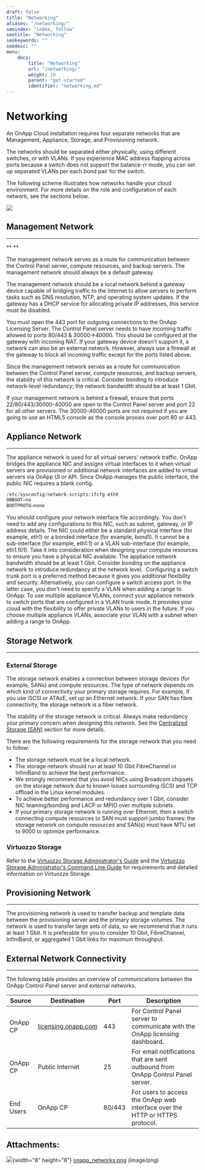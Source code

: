 ```yaml
---
draft: false
title: "Networking"
aliases: "/networking/"
seoindex: "index, follow"
seotitle: "Networking"
seokeywords: ""
seodesc: ""
menu:
    docs:
        title: "Networking"
        url: "/networking/"
        weight: 10
        parent: "get-started"
        identifier: "networking.md"
---
```

# Networking

An OnApp Cloud installation requires four separate networks that are Management, Appliance, Storage, and Provisioning network.

The networks should be separated either physically, using different switches, or with VLANs. If you experience MAC address flapping across ports because a switch does not support the balance-rr mode, you can set up separated VLANs per each bond pair for the switch. 

The following scheme illustrates how networks handle your cloud environment. For more details on the role and configuration of each network, see the sections below. 

![](attachments/194479518/195790911.png)

## Management Network

------------------------------------------------------------------------

**
**

The management network serves as a route for communication between the Control Panel server, compute resources, and backup servers. The management network should always be a default gateway.

The management network should be a local network behind a gateway device capable of bridging traffic to the Internet to allow servers to perform tasks such as DNS resolution, NTP, and operating system updates. If the gateway has a DHCP service for allocating private IP addresses, this service must be disabled.

You must open the 443 port for outgoing connections to the OnApp Licensing Server. The Control Panel server needs to have incoming traffic allowed to ports 80/443 & 30000-&gt;40000. This should be configured at the gateway with incoming NAT. If your gateway device doesn't support it, a network can also be an external network. However, always use a firewall at the gateway to block all incoming traffic except for the ports listed above.

Since the management network serves as a route for communication between the Control Panel server, compute resources, and backup servers, the stability of this network is critical. Consider bonding to introduce network-level redundancy; the network bandwidth should be at least 1 Gbit.

If your management network is behind a firewall, ensure that ports 22/80/443/30000-40000 are open to the Control Panel server and port 22 for all other servers. The 30000-40000 ports are not required if you are going to use an HTML5 console as the console proxies over port 80 or 443.

## Appliance Network

------------------------------------------------------------------------

The appliance network is used for all virtual servers' network traffic. OnApp bridges the appliance NIC and assigns virtual interfaces to it when virtual servers are provisioned or additional network interfaces are added to virtual servers via OnApp UI or API. Since OnApp manages the public interface, the public NIC requires a blank config. 

``` java
/etc/sysconfig/network-scripts/ifcfg-ethX
ONBOOT=no
BOOTPROTO=none
```

You should configure your network interface file accordingly. You don't need to add any configurations to this NIC, such as subnet, gateway, or IP address details. The NIC could either be a standard physical interface (for example, eth1) or a bonded interface (for example, bond1). It cannot be a sub-interface (for example, eth1:1) or a VLAN sub-interface (for example, eth1.101). Take it into consideration when designing your compute resources to ensure you have a physical NIC available. The appliance network bandwidth should be at least 1 Gbit. Consider bonding on the appliance network to introduce redundancy at the network level. 
Configuring a switch trunk port is a preferred method because it gives you additional flexibility and security. Alternatively, you can configure a switch access port. In the latter case, you don't need to specify a VLAN when adding a range to OnApp. To use multiple appliance VLANs, connect your appliance network to switch ports that are configured in a VLAN trunk mode. It provides your cloud with the flexibility to offer private VLANs to users in the future. If you choose multiple appliance VLANs, associate your VLAN with a subnet when adding a range to OnApp.

## Storage Network

------------------------------------------------------------------------

### External Storage

The storage network enables a connection between storage devices (for example, SANs) and compute resources. The type of network depends on which kind of connectivity your primary storage requires. For example, if you use iSCSI or ATAoE, set up an Ethernet network. If your SAN has fibre connectivity, the storage network is a fiber network. 

The stability of the storage network is critical. Always make redundancy your primary concern when designing this network. See the [Centralized Storage (SAN)](.Storage_v7.1Beta) section for more details. 

There are the following requirements for the storage network that you need to follow: 

-   The storage network must be a local network.
-   The storage network should run at least 10 Gbit FibreChannel or InfiniBand to achieve the best performance.
-   We strongly recommend that you avoid NICs using Broadcom chipsets on the storage network due to known issues surrounding iSCSI and TCP offload in the Linux kernel modules. 
-   To achieve better performance and redundancy over 1 Gbit, consider NIC teaming/bonding and LACP or MPIO over multiple subnets.
-   If your primary storage network is running over Ethernet, then a switch connecting compute resources to SAN must support jumbo frames: the storage network on compute resources and SAN(s) must have MTU set to 9000 to optimize performance.

### Virtuozzo Storage

Refer to the [Virtuozzo Storage Administrator's Guide](index) and the [Virtuozzo Storage Administrator's Command Line Guide](index) for requirements and detailed information on Virtuozzo Storage.

## Provisioning Network

------------------------------------------------------------------------

The provisioning network is used to transfer backup and template data between the provisioning server and the primary storage volumes. The network is used to transfer large sets of data, so we recommend that it runs at least 1 Gbit. It is preferable for you to consider 10 Gbit, FibreChannel, InfiniBand, or aggregated 1 Gbit links for maximum throughput.

## External Network Connectivity

------------------------------------------------------------------------

The following table provides an overview of communications between the OnApp Control Panel server and external networks.

| Source    | Destination                                        | Port   | Description                                                                     |
|-----------|----------------------------------------------------|--------|---------------------------------------------------------------------------------|
| OnApp CP  | [licensing.onapp.com](http://licensing.onapp.com/) | 443    | For Control Panel server to communicate with the OnApp licensing dashboard.     |
| OnApp CP  | Public Internet                                    | 25     | For email notifications that are sent outbound from OnApp Control Panel server. |
| End Users | OnApp CP                                           | 80/443 | For users to access the OnApp web interface over the HTTP or HTTPS protocol.    |

## Attachments:

![](images/icons/bullet_blue.gif){width="8" height="8"} [onapp\_networks.png](attachments/194479518/195790911.png) (image/png)

